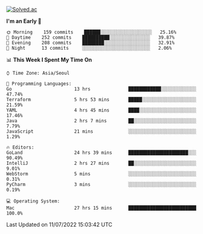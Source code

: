 [![Solved.ac](http://mazassumnida.wtf/api/v2/generate_badge?boj=kuckjwi)](https://solved.ac/kuckjwi)
<!--START_SECTION:waka-->
**I'm an Early 🐤** 

```text
🌞 Morning    159 commits    ██████░░░░░░░░░░░░░░░░░░░   25.16% 
🌆 Daytime    252 commits    ██████████░░░░░░░░░░░░░░░   39.87% 
🌃 Evening    208 commits    ████████░░░░░░░░░░░░░░░░░   32.91% 
🌙 Night      13 commits     ░░░░░░░░░░░░░░░░░░░░░░░░░   2.06%

```


📊 **This Week I Spent My Time On** 

```text
⌚︎ Time Zone: Asia/Seoul

💬 Programming Languages: 
Go                       13 hrs              ████████████░░░░░░░░░░░░░   47.74% 
Terraform                5 hrs 53 mins       █████░░░░░░░░░░░░░░░░░░░░   21.59% 
YAML                     4 hrs 45 mins       ████░░░░░░░░░░░░░░░░░░░░░   17.46% 
Java                     2 hrs 7 mins        ██░░░░░░░░░░░░░░░░░░░░░░░   7.79% 
JavaScript               21 mins             ░░░░░░░░░░░░░░░░░░░░░░░░░   1.29%

🔥 Editors: 
GoLand                   24 hrs 39 mins      ██████████████████████░░░   90.49% 
IntelliJ                 2 hrs 27 mins       ██░░░░░░░░░░░░░░░░░░░░░░░   9.01% 
WebStorm                 5 mins              ░░░░░░░░░░░░░░░░░░░░░░░░░   0.31% 
PyCharm                  3 mins              ░░░░░░░░░░░░░░░░░░░░░░░░░   0.19%

💻 Operating System: 
Mac                      27 hrs 15 mins      █████████████████████████   100.0%

```


 Last Updated on 11/07/2022 15:03:42 UTC
<!--END_SECTION:waka-->
